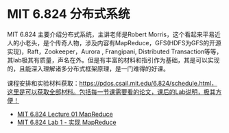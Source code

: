# MIT 6.824 分布式系统

MIT 6.824 主要介绍分布式系统，主讲老师是Robert Morris，这个看起来平易近人的小老头，是个传奇人物，涉及内容有MapReduce，GFS(HDFS为GFS的开源实现)，Raft，Zookeeper，Aurora , Frangipani, Distributed Transaction等等，其lab极其有质量，声名在外。但是有丰富的材料和指引作为基础，其是可以实现的，且能深入理解诸多分布式框架原理，是一门难得的好课。

课程安排和实验材料获取：https://pdos.csail.mit.edu/6.824/schedule.html，这里是可以获取全部材料。包括每一节课需要看的论文，课后的Lab说明，极其方便！

- [MIT 6.824 Lecture 01 MapReduce](https://www.cnblogs.com/pxlsdz/p/15408729.html)
- [MIT 6.824 Lab 1 - 实现 MapReduce](https://www.cnblogs.com/pxlsdz/p/15408731.html)
